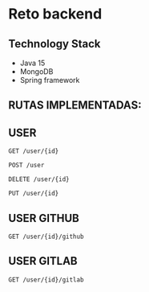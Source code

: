 # Reto backend

## Technology Stack
- Java 15
- MongoDB
- Spring framework


## RUTAS IMPLEMENTADAS:

## USER

```
GET /user/{id}
```

```
POST /user
```

```
DELETE /user/{id}
```

```
PUT /user/{id}
```

## USER GITHUB
```
GET /user/{id}/github
```


## USER GITLAB
```
GET /user/{id}/gitlab
```
